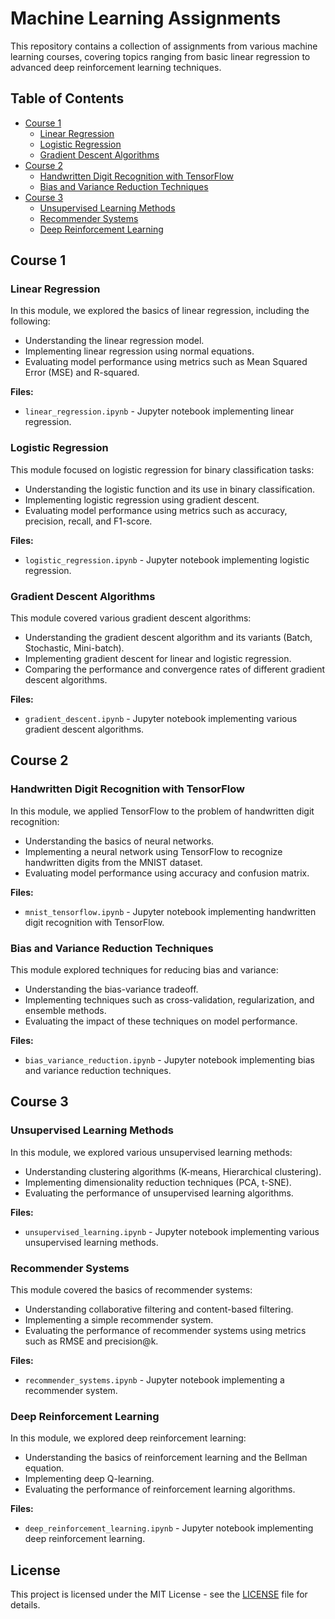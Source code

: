 # Machine Learning Assignments

This repository contains a collection of assignments from various machine learning courses, covering topics ranging from basic linear regression to advanced deep reinforcement learning techniques.

## Table of Contents

- [Course 1](#course-1)
  - [Linear Regression](#linear-regression)
  - [Logistic Regression](#logistic-regression)
  - [Gradient Descent Algorithms](#gradient-descent-algorithms)
- [Course 2](#course-2)
  - [Handwritten Digit Recognition with TensorFlow](#handwritten-digit-recognition-with-tensorflow)
  - [Bias and Variance Reduction Techniques](#bias-and-variance-reduction-techniques)
- [Course 3](#course-3)
  - [Unsupervised Learning Methods](#unsupervised-learning-methods)
  - [Recommender Systems](#recommender-systems)
  - [Deep Reinforcement Learning](#deep-reinforcement-learning)

## Course 1

### Linear Regression

In this module, we explored the basics of linear regression, including the following:
- Understanding the linear regression model.
- Implementing linear regression using normal equations.
- Evaluating model performance using metrics such as Mean Squared Error (MSE) and R-squared.

**Files:**
- `linear_regression.ipynb` - Jupyter notebook implementing linear regression.

### Logistic Regression

This module focused on logistic regression for binary classification tasks:
- Understanding the logistic function and its use in binary classification.
- Implementing logistic regression using gradient descent.
- Evaluating model performance using metrics such as accuracy, precision, recall, and F1-score.

**Files:**
- `logistic_regression.ipynb` - Jupyter notebook implementing logistic regression.

### Gradient Descent Algorithms

This module covered various gradient descent algorithms:
- Understanding the gradient descent algorithm and its variants (Batch, Stochastic, Mini-batch).
- Implementing gradient descent for linear and logistic regression.
- Comparing the performance and convergence rates of different gradient descent algorithms.

**Files:**
- `gradient_descent.ipynb` - Jupyter notebook implementing various gradient descent algorithms.

## Course 2

### Handwritten Digit Recognition with TensorFlow

In this module, we applied TensorFlow to the problem of handwritten digit recognition:
- Understanding the basics of neural networks.
- Implementing a neural network using TensorFlow to recognize handwritten digits from the MNIST dataset.
- Evaluating model performance using accuracy and confusion matrix.

**Files:**
- `mnist_tensorflow.ipynb` - Jupyter notebook implementing handwritten digit recognition with TensorFlow.

### Bias and Variance Reduction Techniques

This module explored techniques for reducing bias and variance:
- Understanding the bias-variance tradeoff.
- Implementing techniques such as cross-validation, regularization, and ensemble methods.
- Evaluating the impact of these techniques on model performance.

**Files:**
- `bias_variance_reduction.ipynb` - Jupyter notebook implementing bias and variance reduction techniques.

## Course 3

### Unsupervised Learning Methods

In this module, we explored various unsupervised learning methods:
- Understanding clustering algorithms (K-means, Hierarchical clustering).
- Implementing dimensionality reduction techniques (PCA, t-SNE).
- Evaluating the performance of unsupervised learning algorithms.

**Files:**
- `unsupervised_learning.ipynb` - Jupyter notebook implementing various unsupervised learning methods.

### Recommender Systems

This module covered the basics of recommender systems:
- Understanding collaborative filtering and content-based filtering.
- Implementing a simple recommender system.
- Evaluating the performance of recommender systems using metrics such as RMSE and precision@k.

**Files:**
- `recommender_systems.ipynb` - Jupyter notebook implementing a recommender system.

### Deep Reinforcement Learning

In this module, we explored deep reinforcement learning:
- Understanding the basics of reinforcement learning and the Bellman equation.
- Implementing deep Q-learning.
- Evaluating the performance of reinforcement learning algorithms.

**Files:**
- `deep_reinforcement_learning.ipynb` - Jupyter notebook implementing deep reinforcement learning.

## License

This project is licensed under the MIT License - see the [LICENSE](LICENSE) file for details.
